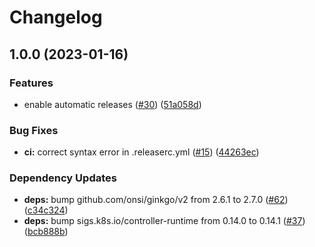 # Changelog

## 1.0.0 (2023-01-16)


### Features

* enable automatic releases ([#30](https://github.com/mikaelol/controller-runtime-viper/issues/30)) ([51a058d](https://github.com/mikaelol/controller-runtime-viper/commit/51a058d9e06c824425937581dbb8a5edb3a49c64))


### Bug Fixes

* **ci:** correct syntax error in .releaserc.yml ([#15](https://github.com/mikaelol/controller-runtime-viper/issues/15)) ([44263ec](https://github.com/mikaelol/controller-runtime-viper/commit/44263ec53ccb66ed3c6d8a038d051cd746abda86))


### Dependency Updates

* **deps:** bump github.com/onsi/ginkgo/v2 from 2.6.1 to 2.7.0 ([#62](https://github.com/mikaelol/controller-runtime-viper/issues/62)) ([c34c324](https://github.com/mikaelol/controller-runtime-viper/commit/c34c324c2be77d91a423a932d1faae9942f00fab))
* **deps:** bump sigs.k8s.io/controller-runtime from 0.14.0 to 0.14.1 ([#37](https://github.com/mikaelol/controller-runtime-viper/issues/37)) ([bcb888b](https://github.com/mikaelol/controller-runtime-viper/commit/bcb888bda97871102c27da7f55c5afa85536dd11))

